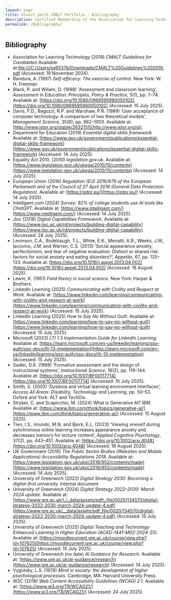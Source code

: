 ```yaml
---
layout: page
title: Stuart Smith CMALT Portfolio - Bibliography
description: Certified Membership of the Association for Learning Technology (CMALT) portfolio of Stuart Smith, MSc, BA (Hons).
permalink: /Bibliography/
---
```


## Bibliography

- Association for Learning Technology (2019) *CMALT Guidelines for Candidates* Available at:[file:///C:/Users/ss6537b/Downloads/CMALT%20Guidelines%202019.pdf](file:///C:/Users/ss6537b/Downloads/CMALT%20Guidelines%202019.pdf) (Accessed: 19 November 2024).
- Bandura, A. (1997) *Self-efficacy: The exercise of control.* New York: W. H. Freeman.
- Black, P. and Wiliam, D. (1998) 'Assessment and classroom learning', *Assessment in Education: Principles, Policy & Practice*, 5(1), pp. 7–74. Available at: [https://doi.org/10.1080/0969595980050102](https://doi.org/10.1080/0969595980050102) (Accessed: 15 July 2025).
- Davis, F.D., Bagozzi, R.P. and Warshaw, P.R. (1989) ‘User acceptance of computer technology: A comparison of two theoretical models’, *Management Science*, 35(8), pp. 982–1003. Available at: [http://www.jstor.org/stable/2632151](http://www.jstor.org/st).  
- Department for Education (2019) *Essential digital skills framework.* Available at: [https://www.gov.uk/government/publications/essential-digital-skills-framework](https://www.gov.uk/government/publications/essential-digital-skills-framework) (Accessed: 14 July 2025).
- Equality Act 2010. (2010) *legislation.gov.uk*. Available at: [https://www.legislation.gov.uk/ukpga/2010/15/contents](https://www.legislation.gov.uk/ukpga/2010/15/contents) (Accessed: 14 July 2025).
- European Union (2016) *Regulation (EU) 2016/679 of the European Parliament and of the Council of 27 April 2016 (General Data Protection Regulation).* Available at: [https://gdpr.eu/](https://gdpr.eu/) (Accessed: 14 July 2025).
- Intelligent.com (2024) *Survey: 92% of college students use AI tools like ChatGPT.* Available at: [https://www.intelligent.com/](https://www.intelligent.com/) (Accessed: 14 July 2025).
- Jisc (2018) *Digital Capabilities Framework.* Available at: [https://www.jisc.ac.uk/rd/projects/building-digital-capability](https://www.jisc.ac.uk/rd/projects/building-digital-capability) (Accessed: 28 July 2025).
- Levinson, C.A., Rodebaugh, T.L., White, E.K., Menatti, A.R., Weeks, J.W., Iacovino, J.M. and Warren, C.S. (2013) ‘Social appearance anxiety, perfectionism, and fear of negative evaluation: Distinct or shared risk factors for social anxiety and eating disorders?’, *Appetite*, 67, pp. 125–133. Available at: [https://doi.org/10.1016/j.appet.2013.04.002](https://doi.org/10.1016/j.appet.2013.04.002) (Accessed: 18 August 2025).
- Lewin, K. (1951) *Field theory in social science*. New York: Harper & Brothers.
- LinkedIn Learning (2025) *Communicating with Civility and Respect at Work.* Available at: [https://www.linkedin.com/learning/communicating-with-civility-and-respect-at-work](https://www.linkedin.com/learning/communicating-with-civility-and-respect-at-work) (Accessed: 15 July 2025).
- LinkedIn Learning (2025) *How to Say No Without Guilt.* Available at: [https://www.linkedin.com/learning/how-to-say-no-without-guilt](https://www.linkedin.com/learning/how-to-say-no-without-guilt) (Accessed: 15 July 2025).
- Microsoft (2023) *LTI 1.3 Implementation Guide for LinkedIn Learning.* Available at: [https://learn.microsoft.com/en-us/linkedin/learning/sso-auth/sso-docs/lti-13-implementation](https://learn.microsoft.com/en-us/linkedin/learning/sso-auth/sso-docs/lti-13-implementation) (Accessed: 15 July 2025).
- Sadler, D.R. (1989) 'Formative assessment and the design of instructional systems', *Instructional Science*, 18(2), pp. 119–144. Available at: [https://doi.org/10.1007/BF00117714](https://doi.org/10.1007/BF00117714) (Accessed: 15 July 2025).
- Smith, S. (2002) ‘Dyslexia and virtual learning environment interfaces’, *Access All Areas: Disability, Technology and Learning,* pp. 50–53. Oxford and York: ALT and TechDis.
- Stryker, C. and Scapicchio, M. (2024) What is Generative AI? *IBM.* Available at: [https://www.ibm.com/think/topics/generative-ai/](https://www.ibm.com/think/topics/generative-ai/) (Accessed: 15 August 2025).
- Tien, I.S., Imundo, M.N. and Bjork, E.L. (2023) ‘Viewing oneself during synchronous online learning increases appearance anxiety and decreases memory for lecture content’, *Applied Cognitive Psychology*, 37(2), pp. 443–451. Available at: [https://doi.org/10.1002/acp.4048](https://doi.org/10.1002/acp.4048) (Accessed: 18 August 2025).
- UK Government (2018) *The Public Sector Bodies (Websites and Mobile Applications) Accessibility Regulations 2018.* Available at: [https://www.legislation.gov.uk/uksi/2018/952/contents/made](https://www.legislation.gov.uk/uksi/2018/952/contents/made) (Accessed: 14 July 2025).
- University of Greenwich (2022) *Digital Strategy 2030: Becoming a digital-first university.* Internal document
- University of Greenwich (2024) *Digital Strategy 2022–2030: March 2024 update.* Available at: [https://www.gre.ac.uk/\_\_data/assets/pdf\_file/0020/134570/digital-strategy-2022-2030-march-2024-update-4.pdf](https://www.gre.ac.uk/__data/assets/pdf_file/0020/134570/digital-strategy-2022-2030-march-2024-update-4.pdf) (Accessed: 15 July 2025).
- University of Greenwich (2025) *Digital Teaching and Technology Enhanced Learning in Higher Education (ACAD-1441-M02-2024-25).* Available at: [https://moodlecurrent.gre.ac.uk/course/view.php?id=107625](https://moodlecurrent.gre.ac.uk/course/view.php?id=107625) (Accessed: 15 July 2025).
- University of Greenwich (no date) *AI Guidance for Research.* Available at: [https://www.gre.ac.uk/ai-guidance/research](https://www.gre.ac.uk/ai-guidance/research) (Accessed: 14 July 2025).
- Vygotsky, L.S. (1978) *Mind in society: the development of higher psychological processes*. Cambridge, MA: Harvard University Press.
- W3C (2018) *Web Content Accessibility Guidelines (WCAG) 2.1.* Available at: [https://www.w3.org/TR/WCAG21/](https://www.w3.org/TR/WCAG21/) (Accessed: 24 July 2025).
